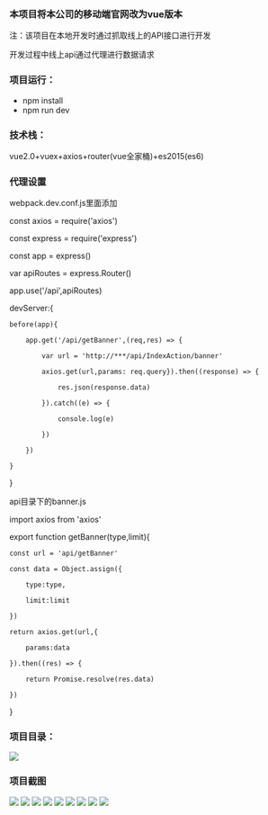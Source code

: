### 本项目将本公司的移动端官网改为vue版本

注：该项目在本地开发时通过抓取线上的API接口进行开发

开发过程中线上api通过代理进行数据请求

### 项目运行：
+ npm install
+ npm run dev

### 技术栈：
vue2.0+vuex+axios+router(vue全家桶)+es2015(es6)

### 代理设置
webpack.dev.conf.js里面添加

const axios = require('axios')

const express = require('express')

const app = express()

var apiRoutes = express.Router()

app.use('/api',apiRoutes)

devServer:{

    before(app){
		
	    app.get('/api/getBanner',(req,res) => {
        
    	    var url = 'http://***/api/IndexAction/banner'
        
    	    axios.get(url,params: req.query}).then((response) => {
          
        	    res.json(response.data)
        
    	    }).catch((e) => {
          
        	    console.log(e)
        
    	    })
      
        })
	
    }
}

api目录下的banner.js

import axios from 'axios'

export function getBanner(type,limit){
  
	const url = 'api/getBanner'
  
	const data = Object.assign({
    
		type:type,
    
    	limit:limit
  
  	})
  
  	return axios.get(url,{
    
    	params:data
  
  	}).then((res) => {
    
    	return Promise.resolve(res.data)
  
  	})

}

### 项目目录：
![](https://github.com/yufengji/g2_h5/blob/master/project-pic/ml.jpg?raw=true)

### 项目截图
![](https://github.com/yufengji/g2_h5/blob/master/project-pic/01.jpg?raw=true)
![](https://github.com/yufengji/g2_h5/blob/master/project-pic/02.jpg?raw=true)
![](https://github.com/yufengji/g2_h5/blob/master/project-pic/03.jpg?raw=true)
![](https://github.com/yufengji/g2_h5/blob/master/project-pic/04.jpg?raw=true)
![](https://github.com/yufengji/g2_h5/blob/master/project-pic/05.jpg?raw=true)
![](https://github.com/yufengji/g2_h5/blob/master/project-pic/06.jpg?raw=true)
![](https://github.com/yufengji/g2_h5/blob/master/project-pic/07.jpg?raw=true)
![](https://github.com/yufengji/g2_h5/blob/master/project-pic/08.jpg?raw=true)
![](https://github.com/yufengji/g2_h5/blob/master/project-pic/09.jpg?raw=true)

